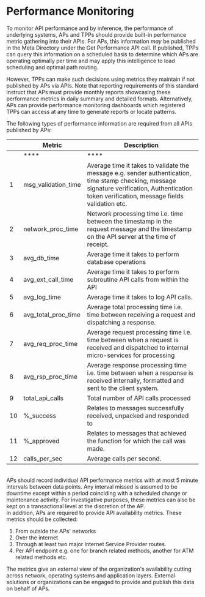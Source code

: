 # Performance Monitoring

To monitor API performance and by inference, the performance of underlying systems, APs and TPPs should provide built-in performance metric gathering into their APIs. For APs, this information _may_ be published in the Meta Directory under the Get Performance API call. If published, TPPs can query this information on a scheduled basis to determine which APs are operating optimally per time and may apply this intelligence to load scheduling and optimal path routing.

However, TPPs can make such decisions using metrics they maintain if not published by APs via APIs. Note that reporting requirements of this standard instruct that APs must provide monthly reports showcasing these performance metrics in daily summary and detailed formats. Alternatively, APs can provide performance monitoring dashboards which registered TPPs can access at any time to generate reports or locate patterns.

The following types of performance information are required from all APIs published by APs:

|    | Metric                 | Description                                                                                                                                                                                      |
| -- | ---------------------- | ------------------------------------------------------------------------------------------------------------------------------------------------------------------------------------------------ |
|    | ****                   | ****                                                                                                                                                                                             |
| 1  | msg\_validation\_time  | Average time it takes to validate the message e.g. sender authentication, time stamp checking, message signature verification, Authentication token verification, message fields validation etc. |
| 2  | network\_proc\_time    | Network processing time i.e. time between the timestamp in the request message and the timestamp on the API server at the time of receipt.                                                       |
| 3  | avg\_db\_time          | Average time it takes to perform database operations                                                                                                                                             |
| 4  | avg\_ext\_call\_time   | Average time it takes to perform subroutine API calls from within the API                                                                                                                        |
| 5  | avg\_log\_time         | Average time it takes to log API calls.                                                                                                                                                          |
| 6  | avg\_total\_proc\_time | Average total processing time i.e. time between receiving a request and dispatching a response.                                                                                                  |
| 7  | avg\_req\_proc\_time   | Average request processing time i.e. time between when a request is received and dispatched to internal micro-services for processing                                                            |
| 8  | avg\_rsp\_proc\_time   | Average response processing time i.e. time between when a response is received internally, formatted and sent to the client system.                                                              |
| 9  | total\_api\_calls      | Total number of API calls processed                                                                                                                                                              |
| 10 | %\_success             | Relates to messages successfully received, unpacked and responded to                                                                                                                             |
| 11 | %\_approved            | Relates to messages that achieved the function for which the call was made.                                                                                                                      |
| 12 | calls\_per\_sec        | Average calls per second.                                                                                                                                                                        |

\
APs should record individual API performance metrics with at most 5 minute intervals between data points. Any interval missed is assumed to be downtime except within a period coinciding with a scheduled change or maintenance activity. For investigative purposes, these metrics can also be kept on a transactional level at the discretion of the AP.\
In addition, APs are required to provide API availability metrics. These metrics should be collected:

1. From outside the APs' networks
2. Over the internet
3. Through at least two major Internet Service Provider routes.
4. Per API endpoint e.g. one for branch related methods, another for ATM related methods etc.

The metrics give an external view of the organization's availability cutting across network, operating systems and application layers. External solutions or organizations can be engaged to provide and publish this data on behalf of APs.

